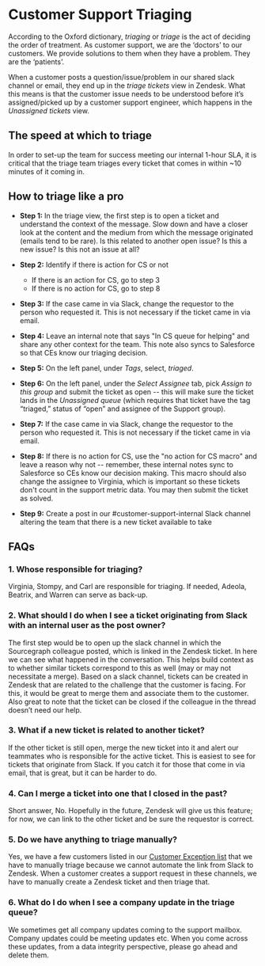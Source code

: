 # Customer Support Triaging
According to the Oxford dictionary, *triaging* or *triage* is the act of deciding the order of treatment. As customer support, we are the ‘doctors’ to our customers. We provide solutions to them when they have a problem. They are the ‘patients’.

When a customer posts a question/issue/problem in our shared slack channel or email, they end up in the *triage tickets* view in Zendesk.
What this means is that the customer issue needs to be understood before it’s assigned/picked up by a customer support engineer, which happens in the *Unassigned tickets* view.

## The speed at which to triage
In order to set-up the team for success meeting our internal 1-hour SLA, it is critical that the triage team triages every ticket that comes in within ~10 minutes of it coming in. 

## How to triage like a pro
* **Step 1:** In the triage view, the first step is to open a ticket and understand the context of the message. Slow down and have a closer look at the content and the medium from which the message originated (emails tend to be rare). Is this related to another open issue? Is this a new issue? Is this not an issue at all?

* **Step 2:** Identify if there is action for CS or not
	* If there is an action for CS, go to step 3
	* If there is no action for CS, go to step 8

* **Step 3:** If the case came in via Slack, change the requestor to the person who requested it. This is not necessary if the ticket came in via email. 

* **Step 4:** Leave an internal note that says "In CS queue for helping" and share any other context for the team. This note also syncs to Salesforce so that CEs know our triaging decision. 

* **Step 5:** On the left panel, under *Tags*, select, *triaged*.

* **Step 6:** On the left panel, under the *Select Assignee* tab, pick *Assign to this group* and submit the ticket as open -- this will make sure the ticket lands in the *Unassigned queue* (which requires that ticket have the tag “triaged,” status of “open” and assignee of the Support group).  

* **Step 7:** If the case came in via Slack, change the requestor to the person who requested it. This is not necessary if the ticket came in via email. 

* **Step 8:** If there is no action for CS, use the "no action for CS macro" and leave a reason why not -- remember, these internal notes sync to Salesforce so CEs know our decision making. This macro should also change the assignee to Virginia, which is important so these tickets don't count in the support metric data. You may then submit the ticket as solved.

* **Step 9:** Create a post in our #customer-support-internal Slack channel altering the team that there is a new ticket available to take

## FAQs

### 1. Whose responsible for triaging?

Virginia, Stompy, and Carl are responsible for triaging. If needed, Adeola, Beatrix, and Warren can serve as back-up.

### 2. What should I do when I see a ticket originating from Slack with an internal user as the post owner?

The first step would be to open up the slack channel in which the Sourcegraph colleague posted, which is linked in the Zendesk ticket. In here we can see what happened in the conversation. This helps build context as to whether similar tickets correspond to this as well (may or may not necessitate a merge). Based on a slack channel, tickets can be created in Zendesk that are related to the challenge that the customer is facing. For this, it would be great to merge them and associate them to the customer. Also great to note that the ticket can be closed if the colleague in the thread doesn’t need our help.

### 3. What if a new ticket is related to another ticket?

If the other ticket is still open, merge the new ticket into it and alert our teammates who is responsible for the active ticket. This is easiest to see for tickets that originate from Slack. If you catch it for those that come in via email, that is great, but it can be harder to do.

### 4. Can I merge a ticket into one that I closed in the past?
Short answer, No. Hopefully in the future, Zendesk will give us this feature; for now, we can link to the other ticket and be sure the requestor is correct.

### 5. Do we have anything to triage manually?

Yes, we have a few customers listed in our [Customer Exception list](customer-exceptions.md) that we have to manually triage because we cannot automate the link from Slack to Zendesk. When a customer creates a support request in these channels, we have to manually create a Zendesk ticket and then triage that.

### 6. What do I do when I see a company update in the triage queue?

We sometimes get all company updates coming to the support mailbox. Company updates could be meeting updates etc. When you come across these updates, from a data integrity perspective, please go ahead and delete them.
